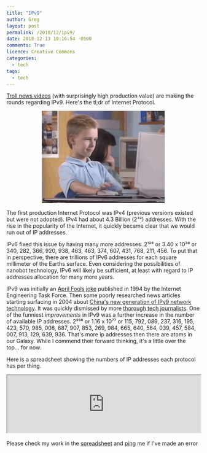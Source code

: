 ```yaml
---
title: "IPv9"
author: Greg
layout: post
permalink: /2018/12/ipv9/
date: 2018-12-13 10:16:54 -0500
comments: True
licence: Creative Commons
categories:
  - tech
tags:
  - tech
---
```


[Troll news videos](https://youtu.be/RACbXf27iQ0) (with surprisingly high production value) are making the rounds regarding IPv9. Here's the tl;dr of Internet Protocol.

<center>
  <img src="/wp-content/uploads/2018/12/thumbs-up-90s-internet.gif" alt="An awesome 90 kid giving the thumbs up on a desktop PC" title="Thumbs up 90s Internet Kid">
</center>

The first production Internet Protocol was IPv4 (previous versions existed but were not adopted). IPv4 had about 4.3 Billion (2³²) addresses. With the rise in the popularity of the Internet, it quickly became clear that we would run out of IP addresses.

IPv6 fixed this issue by having many more addresses. 2¹²⁸ or 3.40 x 10³⁸ or 340, 282, 366, 920, 938, 463, 463, 374, 607, 431, 768, 211, 456. To put that in perspective, there are trillions of IPv6 addresses for each square millimeter of the Earths surface. Even considering the possibilities of nanobot technology, IPv6 will likely be sufficient, at least with regard to IP addresses allocation for many more years.

IPv9 was initially an [April Fools joke](https://tools.ietf.org/html/rfc1606) published in 1994 by the Internet Engineering Task Force. Then some poorly researched news articles starting surfacing in 2004 about [China's new generation of IPv9 network technology](https://www.chinatechnews.com/2004/07/07/1352-chinas-new-generation-of-ipv9-network-technology-ready). It was quickly dismissed by more [thorough tech journalists](https://www.theregister.co.uk/2004/07/06/ipv9_hype_dismissed/). One of the funniest *improvements* in IPv9 was a further increase in the number of available IP addresses. 2²⁵⁶ or 1.16 x 10⁷⁷ or 115, 792, 089, 237, 316, 195, 423, 570, 985, 008, 687, 907, 853, 269, 984, 665, 640, 564, 039, 457, 584, 007, 913, 129, 639, 936. That's more ip addresses then there are atoms in our Galaxy. While I commend their forward thinking, it's a little over the top... for now.

Here is a spreadsheet showing the numbers of IP addresses each protocol has per thing.

<iframe style="width:100%;height:400" src="https://docs.google.com/spreadsheets/d/e/2PACX-1vTVr197JCVrPlse6kBer5cF_P7-7ghTotCrGQaoHooDeUX9wz-y4u5U_9D5vU-TLgamOSaw3N538Rj9/pubhtml?widget=true&amp;headers=false"></iframe>

Please check my work in the [spreadsheet](https://docs.google.com/spreadsheets/d/1ihvE9TlSQiAlfGMv7AfOZdevqEujEzqzNcyigBT07cc/edit?usp=sharing) and [ping](/contact) me if I've made an error